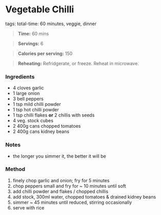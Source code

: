 # Vegetable Chilli 
tags: total-time: 60 minutes, veggie, dinner

> **Time:** 60 mins

> **Servings:** 6

> **Calories per serving:** 150

> **Reheating:** Refridgerate, or freeze. Reheat in microwave.

### Ingredients

* 4 cloves garlic
* 1 large onion
* 3 bell peppers
* 1 tsp mild chilli powder 
* 1 tsp hot chilli powder 
* 1 tsp chilli flakes **or** 2 chillis with seeds
* 4 veg. stock cubes
* 2 400g cans chopped tomatoes
* 2 400g cans kidney beans

### Notes

* the longer you simmer it, the better it will be

### Method

1. finely chop garlic and onion; fry for 5 minutes 
2. chop peppers small and fry for ~ 10 minutes until soft
3. add chilli powder and flakes / chopped chillis
4. add stock, 300ml water, chopped tomatoes & drained kidney beans
5. simmer ~ 45 minutes until reduced, stirring occasionally
6. serve with rice 
